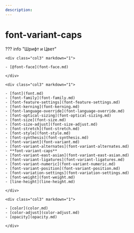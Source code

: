 ```yaml
---
description:
---
```


# font-variant-caps

??? info "Шрифт и Цвет"

    <div class="col3" markdown="1">

    - [@font-face](font-face.md)

    </div>

    <div class="col3" markdown="1">

    - [font](font.md)
    - [font-family](font-family.md)
    - [font-feature-settings](font-feature-settings.md)
    - [font-kerning](font-kerning.md)
    - [font-language-override](font-language-override.md)
    - [font-optical-sizing](font-optical-sizing.md)
    - [font-size](font-size.md)
    - [font-size-adjust](font-size-adjust.md)
    - [font-stretch](font-stretch.md)
    - [font-style](font-style.md)
    - [font-synthesis](font-synthesis.md)
    - [font-variant](font-variant.md)
    - [font-variant-alternates](font-variant-alternates.md)
    - **font-variant-caps**
    - [font-variant-east-asian](font-variant-east-asian.md)
    - [font-variant-ligatures](font-variant-ligatures.md)
    - [font-variant-numeric](font-variant-numeric.md)
    - [font-variant-position](font-variant-position.md)
    - [font-variation-settings](font-variation-settings.md)
    - [font-weight](font-weight.md)
    - [line-height](line-height.md)

    </div>

    <div class="col3" markdown="1">

    - [color](color.md)
    - [color-adjust](color-adjust.md)
    - [opacity](opacity.md)

    </div>
